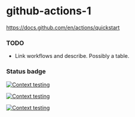 # github-actions-1
https://docs.github.com/en/actions/quickstart

### TODO
- Link workflows and describe. Possibly a table.

### Status badge
[![Context testing](https://github.com/dmkappel/github-actions-1/actions/workflows/context-testing.yml/badge.svg)](https://github.com/dmkappel/github-actions-1/actions/workflows/context-testing.yml)

[![Context testing](https://github.com/dmkappel/github-actions-1/actions/workflows/context-testing.yml/badge.svg?event=push)](https://github.com/dmkappel/github-actions-1/actions/workflows/context-testing.yml)

[![Context testing](https://github.com/dmkappel/github-actions-1/actions/workflows/context-testing.yml/badge.svg?branch=badge&event=pull_request)](https://github.com/dmkappel/github-actions-1/actions/workflows/context-testing.yml)
